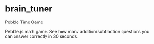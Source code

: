 # brain_tuner
Pebble Time Game

Pebble.js math game.  See how many addition/subtraction questions you can answer correctly in 30 seconds.

